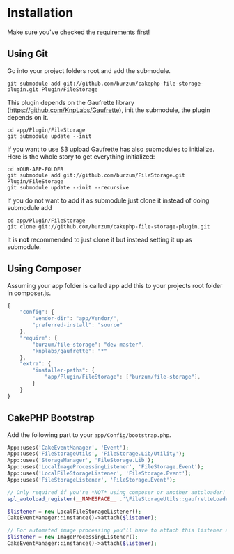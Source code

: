 Installation
============

Make sure you've checked the [requirements](Requirements.md) first!

Using Git
---------

Go into your project folders root and add the submodule.

	git submodule add git://github.com/burzum/cakephp-file-storage-plugin.git Plugin/FileStorage

This plugin depends on the Gaufrette library (https://github.com/KnpLabs/Gaufrette), init the submodule, the plugin depends on it.

	cd app/Plugin/FileStorage
	git submodule update --init

If you want to use S3 upload Gaufrette has also submodules to initialize. Here is the whole story to get everything initialized:

	cd YOUR-APP-FOLDER
	git submodule add git://github.com/burzum/FileStorage.git Plugin/FileStorage
	git submodule update --init --recursive

If you do not want to add it as submodule just clone it instead of doing submodule add

	cd app/Plugin/FileStorage
	git clone git://github.com/burzum/cakephp-file-storage-plugin.git

It is **not** recommended to just clone it but instead setting it up as submodule.

Using Composer
--------------

Assuming your app folder is called app add this to your projects root folder in composer.js.

```js
{
	"config": {
		"vendor-dir": "app/Vendor/",
		"preferred-install": "source"
	},
	"require": {
		"burzum/file-storage": "dev-master",
		"knplabs/gaufrette": "*"
	},
	"extra": {
		"installer-paths": {
			"app/Plugin/FileStorage": ["burzum/file-storage"],
		}
	}
}
```

CakePHP Bootstrap
-----------------

Add the following part to your ```app/Config/bootstrap.php```.

```php
App::uses('CakeEventManager', 'Event');
App::uses('FileStorageUtils', 'FileStorage.Lib/Utility');
App::uses('StorageManager', 'FileStorage.Lib');
App::uses('LocalImageProcessingListener', 'FileStorage.Event');
App::uses('LocalFileStorageListener', 'FileStorage.Event');
App::uses('FileStorageListener', 'FileStorage.Event');

// Only required if you're *NOT* using composer or another autoloader!
spl_autoload_register(__NAMESPACE__ .'\FileStorageUtils::gaufretteLoader');

$listener = new LocalFileStorageListener();
CakeEventManager::instance()->attach($listener);

// For automated image processing you'll have to attach this listener as well
$listener = new ImageProcessingListener();
CakeEventManager::instance()->attach($listener);
```

